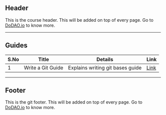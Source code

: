 ## Header
This is the course header. This will be added on top of every page. Go to [DoDAO.io](https://www.dodao.io) to know more.

---

## Guides

| S.No        | Title       |  Details  |  Link  |
| ----------- | ----------- |----------- | ----------- |
| 1      | Write a Git Guide | Explains writing git bases guide |  [Link](generated/markdown/git-guide-contributor.md) |

---
## Footer
This is the git footer. This will be added on top of every page. Go to [DoDAO.io](https://www.dodao.io) to know more.
 
